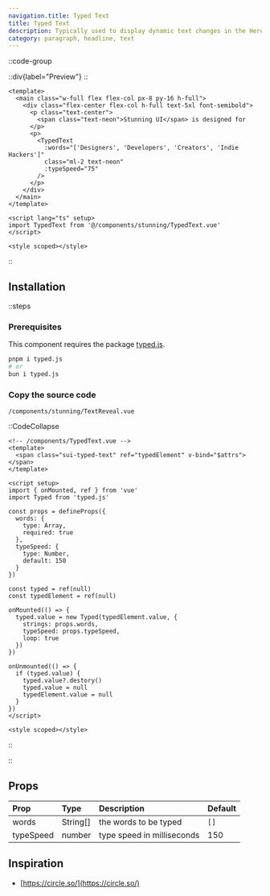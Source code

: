 ```yaml
---
navigation.title: Typed Text
title: Typed Text
description: Typically used to display dynamic text changes in the Hero Section.
category: paragraph, headline, text
---
```


::code-group

::div{label="Preview"}
<Playground url="/playground/typed-text"></Playground>
::

```vue [Code]
<template>
  <main class="w-full flex flex-col px-8 py-16 h-full">
    <div class="flex-center flex-col h-full text-5xl font-semibold">
      <p class="text-center">
        <span class="text-neon">Stunning UI</span> is designed for
      </p>
      <p>
        <TypedText
          :words="['Designers', 'Developers', 'Creators', 'Indie Hackers']"
          class="ml-2 text-neon"
          :typeSpeed="75"
        />
      </p>
    </div>
  </main>
</template>

<script lang="ts" setup>
import TypedText from '@/components/stunning/TypedText.vue'
</script>

<style scoped></style>
```

::

## Installation

::steps

### Prerequisites

This component requires the package [typed.js](https://github.com/mattboldt/typed.js).

```bash
pnpm i typed.js
# or
bun i typed.js
```

### Copy the source code

`/components/stunning/TextReveal.vue`

::CodeCollapse

```vue
<!-- /components/TypedText.vue -->
<template>
  <span class="sui-typed-text" ref="typedElement" v-bind="$attrs"></span>
</template>

<script setup>
import { onMounted, ref } from 'vue'
import Typed from 'typed.js'

const props = defineProps({
  words: {
    type: Array,
    required: true
  },
  typeSpeed: {
    type: Number,
    default: 150
  }
})

const typed = ref(null)
const typedElement = ref(null)

onMounted(() => {
  typed.value = new Typed(typedElement.value, {
    strings: props.words,
    typeSpeed: props.typeSpeed,
    loop: true
  })
})

onUnmounted(() => {
  if (typed.value) {
    typed.value?.destory()
    typed.value = null
    typedElement.value = null
  }
})
</script>

<style scoped></style>
```

::

::

## Props

| Prop      | Type     | Description                | Default |
| :-------- | :------- | :------------------------- | :------ |
| words     | String[] | the words to be typed      | `[]`    |
| typeSpeed | number   | type speed in milliseconds | 150     |

## Inspiration

- [https://circle.so/](https://circle.so/)
